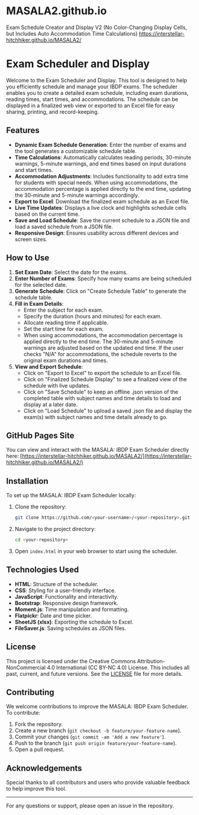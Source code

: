 # MASALA2.github.io 
Exam Schedule Creator and Display V2 (No Color-Changing Display Cells, but Includes Auto Accommodation Time Calculations)
https://interstellar-hitchhiker.github.io/MASALA2/

# Exam Scheduler and Display

Welcome to the Exam Scheduler and Display. This tool is designed to help you efficiently schedule and manage your IBDP exams. The scheduler enables you to create a detailed exam schedule, including exam durations, reading times, start times, and accommodations. The schedule can be displayed in a finalized web view or exported to an Excel file for easy sharing, printing, and record-keeping.

## Features

- **Dynamic Exam Schedule Generation**: Enter the number of exams and the tool generates a customizable schedule table.
- **Time Calculations**: Automatically calculates reading periods, 30-minute warnings, 5-minute warnings, and end times based on input durations and start times.
- **Accommodation Adjustments**: Includes functionality to add extra time for students with special needs. When using accommodations, the accommodation percentage is applied directly to the end time, updating the 30-minute and 5-minute warnings accordingly.
- **Export to Excel**: Download the finalized exam schedule as an Excel file.
- **Live Time Updates**: Displays a live clock and highlights schedule cells based on the current time.
- **Save and Load Schedule**: Save the current schedule to a JSON file and load a saved schedule from a JSON file.
- **Responsive Design**: Ensures usability across different devices and screen sizes.

## How to Use

1. **Set Exam Date**: Select the date for the exams.
2. **Enter Number of Exams**: Specify how many exams are being scheduled for the selected date.
3. **Generate Schedule**: Click on "Create Schedule Table" to generate the schedule table.
4. **Fill in Exam Details**:
   - Enter the subject for each exam.
   - Specify the duration (hours and minutes) for each exam.
   - Allocate reading time if applicable.
   - Set the start time for each exam.
   - When using accommodations, the accommodation percentage is applied directly to the end time. The 30-minute and 5-minute warnings are adjusted based on the updated end time. If the user checks "N/A" for accommodations, the schedule reverts to the original exam durations and times.
5. **View and Export Schedule**:
   - Click on "Export to Excel" to export the schedule to an Excel file.
   - Click on "Finalized Schedule Display" to see a finalized view of the schedule with live updates.
   - Click on "Save Schedule" to keep an offline .json version of the completed table with subject names and time details to load and display at a later date.
   - Click on "Load Schedule" to upload a saved .json file and display the exam(s) with subject names and time details already to go.

## GitHub Pages Site

You can view and interact with the MASALA: IBDP Exam Scheduler directly here: [https://interstellar-hitchhiker.github.io/MASALA2/](https://interstellar-hitchhiker.github.io/MASALA2/)

## Installation

To set up the MASALA: IBDP Exam Scheduler locally:

1. Clone the repository:
    ```bash
    git clone https://github.com/<your-username>/<your-repository>.git
    ```

2. Navigate to the project directory:
    ```bash
    cd <your-repository>
    ```

3. Open `index.html` in your web browser to start using the scheduler.

## Technologies Used

- **HTML**: Structure of the scheduler.
- **CSS**: Styling for a user-friendly interface.
- **JavaScript**: Functionality and interactivity.
- **Bootstrap**: Responsive design framework.
- **Moment.js**: Time manipulation and formatting.
- **Flatpickr**: Date and time picker.
- **SheetJS (xlsx)**: Exporting the schedule to Excel.
- **FileSaver.js**: Saving schedules as JSON files.

## License

This project is licensed under the Creative Commons Attribution-NonCommercial 4.0 International (CC BY-NC 4.0) License. This includes all past, current, and future versions. See the [LICENSE](https://github.com/interstellar-hitchhiker/MASALA2/blob/main/LICENSE.md) file for more details.

## Contributing

We welcome contributions to improve the MASALA: IBDP Exam Scheduler. To contribute:

1. Fork the repository.
2. Create a new branch (`git checkout -b feature/your-feature-name`).
3. Commit your changes (`git commit -am 'Add a new feature'`).
4. Push to the branch (`git push origin feature/your-feature-name`).
5. Open a pull request.

## Acknowledgements

Special thanks to all contributors and users who provide valuable feedback to help improve this tool.

---

For any questions or support, please open an issue in the repository.
